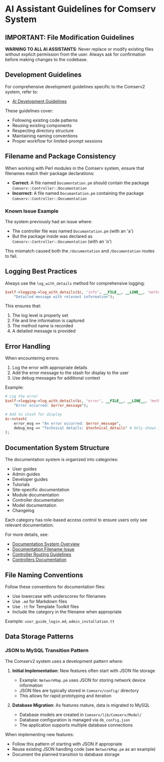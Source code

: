 # AI Assistant Guidelines for Comserv System

## IMPORTANT: File Modification Guidelines

**WARNING TO ALL AI ASSISTANTS**: Never replace or modify existing files without explicit permission from the user. Always ask for confirmation before making changes to the codebase.

## Development Guidelines

For comprehensive development guidelines specific to the Comserv2 system, refer to:
- [AI Development Guidelines](/Documentation/AI_DEVELOPMENT_GUIDELINES.md)

These guidelines cover:
- Following existing code patterns
- Reusing existing components
- Respecting directory structure
- Maintaining naming conventions
- Proper workflow for limited-prompt sessions

## Filename and Package Consistency

When working with Perl modules in the Comserv system, ensure that filenames match their package declarations:

- **Correct**: A file named `Documentation.pm` should contain the package `Comserv::Controller::Documentation`
- **Incorrect**: A file named `Documantation.pm` containing the package `Comserv::Controller::Documentation`

### Known Issue Example

The system previously had an issue where:
- The controller file was named `Documantation.pm` (with an 'a')
- But the package inside was declared as `Comserv::Controller::Documentation` (with an 'o')

This mismatch caused both the `/documentation` and `/Documentation` routes to fail.

## Logging Best Practices

Always use the `log_with_details` method for comprehensive logging:

```perl
$self->logging->log_with_details($c, 'info', __FILE__, __LINE__, 'method_name',
    "Detailed message with relevant information");
```

This ensures that:
1. The log level is properly set
2. File and line information is captured
3. The method name is recorded
4. A detailed message is provided

## Error Handling

When encountering errors:

1. Log the error with appropriate details
2. Add the error message to the stash for display to the user
3. Use debug messages for additional context

Example:
```perl
# Log the error
$self->logging->log_with_details($c, 'error', __FILE__, __LINE__, 'method_name', 
    "Error occurred: $error_message");

# Add to stash for display
$c->stash(
    error_msg => "An error occurred: $error_message",
    debug_msg => "Technical details: $technical_details" # Only shown in debug mode
);
```

## Documentation System Structure

The documentation system is organized into categories:
- User guides
- Admin guides
- Developer guides
- Tutorials
- Site-specific documentation
- Module documentation
- Controller documentation
- Model documentation
- Changelog

Each category has role-based access control to ensure users only see relevant documentation.

For more details, see:
- [Documentation System Overview](/Documentation/documentation_system_overview)
- [Documentation Filename Issue](/Documentation/documentation_filename_issue)
- [Controller Routing Guidelines](/Documentation/controller_routing_guidelines)
- [Controllers Documentation](/Documentation/controllers)

## File Naming Conventions

Follow these conventions for documentation files:
- Use lowercase with underscores for filenames
- Use `.md` for Markdown files
- Use `.tt` for Template Toolkit files
- Include the category in the filename when appropriate

Example: `user_guide_login.md`, `admin_installation.tt`

## Data Storage Patterns

### JSON to MySQL Transition Pattern

The Comserv2 system uses a development pattern where:

1. **Initial Implementation**: New features often start with JSON file storage
   - Example: `NetworkMap.pm` uses JSON for storing network device information
   - JSON files are typically stored in `Comserv/config/` directory
   - This allows for rapid prototyping and iteration

2. **Database Migration**: As features mature, data is migrated to MySQL
   - Database models are created in `Comserv/lib/Comserv/Model/`
   - Database configuration is managed via `db_config.json`
   - The application supports multiple database connections

When implementing new features:
- Follow this pattern of starting with JSON if appropriate
- Reuse existing JSON handling code (see `NetworkMap.pm` as an example)
- Document the planned transition to database storage